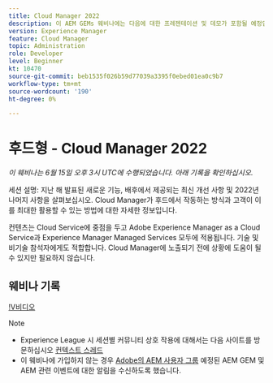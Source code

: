 ```yaml
---
title: Cloud Manager 2022
description: 이 AEM GEMs 웨비나에는 다음에 대한 프레젠테이션 및 데모가 포함될 예정입니다.:지난 해에 릴리스된 새로운 기능을 살펴보거나, 현장 업데이트..(설명은 60자에서 160자 사이여야 함)
version: Experience Manager
feature: Cloud Manager
topic: Administration
role: Developer
level: Beginner
kt: 10470
source-git-commit: beb1535f026b59d77039a3395f0ebed01ea0c9b7
workflow-type: tm+mt
source-wordcount: '190'
ht-degree: 0%

---
```



# 후드형 - Cloud Manager 2022

*이 웨비나는 6월 15일 오후 3시 UTC에 수행되었습니다. 아래 기록을 확인하십시오.*

세션 설명: 지난 해 발표된 새로운 기능, 배후에서 제공되는 최신 개선 사항 및 2022년 나머지 사항을 살펴보십시오. Cloud Manager가 후드에서 작동하는 방식과 고객이 이를 최대한 활용할 수 있는 방법에 대한 자세한 정보입니다.  

컨텐츠는 Cloud Service에 중점을 두고 Adobe Experience Manager as a Cloud Service과 Experience Manager Managed Services 모두에 적용됩니다. 기술 및 비기술 참석자에게도 적합합니다. Cloud Manager에 노출되기 전에 상황에 도움이 될 수 있지만 필요하지 않습니다.

## 웨비나 기록

[!V비디오](https://video.tv.adobe.com/v/343876)

>[!NOTE]
>
>* Experience League 시 세션별 커뮤니티 상호 작용에 대해서는 다음 사이트를 방문하십시오 [컨텍스트 스레드](https://adobe.ly/3O0rdzd)
>* 이 웨비나에 가입하지 않는 경우 [Adobe의 AEM 사용자 그룹](https://aem-augs.adobe.com/) 예정된 AEM GEM 및 AEM 관련 이벤트에 대한 알림을 수신하도록 했습니다.


